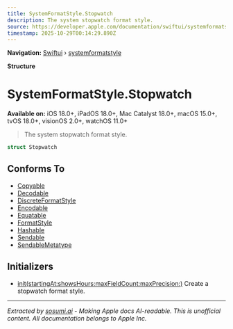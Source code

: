 ```yaml
---
title: SystemFormatStyle.Stopwatch
description: The system stopwatch format style.
source: https://developer.apple.com/documentation/swiftui/systemformatstyle/stopwatch
timestamp: 2025-10-29T00:14:29.890Z
---
```


**Navigation:** [Swiftui](/documentation/swiftui) › [systemformatstyle](/documentation/swiftui/systemformatstyle)

**Structure**

# SystemFormatStyle.Stopwatch

**Available on:** iOS 18.0+, iPadOS 18.0+, Mac Catalyst 18.0+, macOS 15.0+, tvOS 18.0+, visionOS 2.0+, watchOS 11.0+

> The system stopwatch format style.

```swift
struct Stopwatch
```

## Conforms To

- [Copyable](/documentation/Swift/Copyable)
- [Decodable](/documentation/Swift/Decodable)
- [DiscreteFormatStyle](/documentation/Foundation/DiscreteFormatStyle)
- [Encodable](/documentation/Swift/Encodable)
- [Equatable](/documentation/Swift/Equatable)
- [FormatStyle](/documentation/Foundation/FormatStyle)
- [Hashable](/documentation/Swift/Hashable)
- [Sendable](/documentation/Swift/Sendable)
- [SendableMetatype](/documentation/Swift/SendableMetatype)

## Initializers

- [init(startingAt:showsHours:maxFieldCount:maxPrecision:)](/documentation/swiftui/systemformatstyle/stopwatch/init(startingat:showshours:maxfieldcount:maxprecision:)) Create a stopwatch format style.

---

*Extracted by [sosumi.ai](https://sosumi.ai) - Making Apple docs AI-readable.*
*This is unofficial content. All documentation belongs to Apple Inc.*
